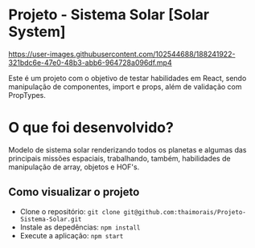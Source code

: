 # Projeto - Sistema Solar [Solar System]
https://user-images.githubusercontent.com/102544688/188241922-321bdc6e-47e0-48b3-abb6-964728a096df.mp4

Este é um projeto com o objetivo de testar habilidades em React, sendo manipulação de componentes, import e props, além de validação com PropTypes.

# O que foi desenvolvido?
Modelo de sistema solar renderizando todos os planetas e algumas das principais missões espaciais, trabalhando, também, habilidades de manipulação
de array, objetos e HOF's.

## Como visualizar o projeto
* Clone o repositório:
```git clone git@github.com:thaimorais/Projeto-Sistema-Solar.git```
* Instale as depedências:
```npm install```
* Execute a aplicação:
```npm start```
